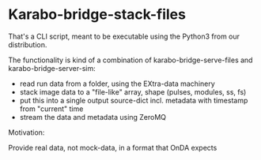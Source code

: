 # Karabo-bridge-stack-files

That's a CLI script, meant to be executable using the Python3
from our distribution.

The functionality is kind of a combination of karabo-bridge-serve-files
and karabo-bridge-server-sim:

- read run data from a folder, using the EXtra-data machinery
- stack image data to a "file-like" array, shape (pulses, modules, ss, fs)
- put this into a single output source-dict incl. metadata with timestamp
  from "current" time
- stream the data and metadata using ZeroMQ

Motivation:

Provide real data, not mock-data, in a format that OnDA expects

